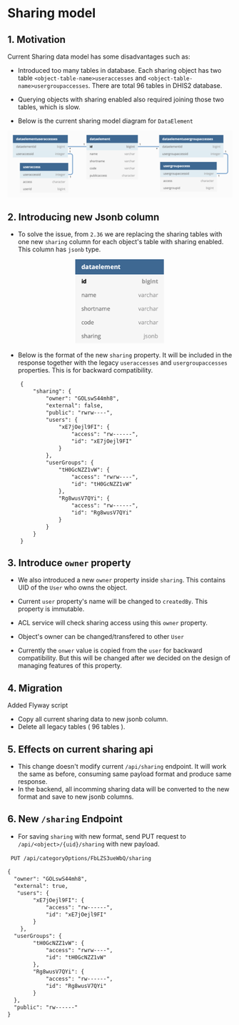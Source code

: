 # Sharing model

## 1. Motivation
Current Sharing data model has some disadvantages such as:
- Introduced too many tables in database. Each sharing object has two table `<object-table-name>useraccesses` and `<object-table-name>usergroupaccesses`. There are total 96 tables in DHIS2 database.
- Querying objects with sharing enabled also required joining those two tables, which is slow.

- Below is the current sharing model diagram for `DataElement`
<p align="center">
<img src="resources/images/dataelement_with_legacy_sharing.png" alt="drawing" width="600"/>
</p>

## 2. Introducing new Jsonb column
- To solve the issue, from `2.36` we are replacing the sharing tables with one new `sharing` column for each object's table with sharing enabled. This column has `jsonb` type.
<p align="center">
<img src="resources/images/dataelement_with_sharing.png" alt="drawing" width="200" />
</p>

- Below is the format of the new `sharing` property. It will be included in the response together with the legacy `useraccesses` and `usergroupaccesses` properties. This is for backward compatibility.
```
    {
        "sharing": {
            "owner": "GOLswS44mh8",
            "external": false,
            "public": "rwrw----",
            "users": {
                "xE7jOejl9FI": {
                    "access": "rw------",
                    "id": "xE7jOejl9FI"
                }
            },
            "userGroups": {
                "tH0GcNZZ1vW": {
                    "access": "rwrw----",
                    "id": "tH0GcNZZ1vW"
                },
                "Rg8wusV7QYi": {
                    "access": "rw------",
                    "id": "Rg8wusV7QYi"
                }
            }
        }
    }
```
## 3. Introduce  `owner` property
- We also introduced a new `owner` property inside `sharing`. This contains UID of the `User` who owns the object. 
- Current `user` property's name will be changed to `createdBy`. This property is  immutable. 
- ACL service will check sharing access using this `owner` property.
- Object's owner can be changed/transfered to other `User`

- Currently the `onwer` value is copied from the `user` for backward compatibility. But this will be changed after we decided on the design of managing features of this property.

## 4. Migration
Added Flyway script
- Copy all current sharing data to new jsonb column.
- Delete all legacy tables ( 96 tables ).

## 5. Effects on current sharing api
- This change doesn't modify current `/api/sharing` endpoint. It will work the same as before, consuming same payload format and produce same response.
- In the backend, all incomming sharing data will be converted to the new format and save to new jsonb columns.

## 6. New `/sharing` Endpoint
- For saving `sharing` with new format, send PUT request to `/api/<object>/{uid}/sharing` with new payload.

``` PUT /api/categoryOptions/FbLZS3ueWbQ/sharing```
```
{
  "owner": "GOLswS44mh8",
  "external": true,
   "users": {
        "xE7jOejl9FI": {
            "access": "rw------",
            "id": "xE7jOejl9FI"
        }
    },
  "userGroups": {
        "tH0GcNZZ1vW": {
            "access": "rwrw----",
            "id": "tH0GcNZZ1vW"
        },
        "Rg8wusV7QYi": {
            "access": "rw------",
            "id": "Rg8wusV7QYi"
        }
  },
  "public": "rw------"
}
```



